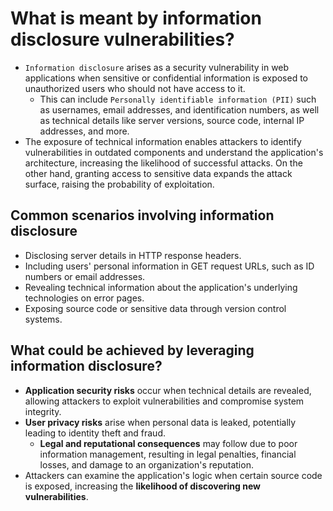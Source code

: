 # What is meant by information disclosure vulnerabilities?

* `Information disclosure` arises as a security vulnerability in web applications when sensitive or confidential information is exposed to unauthorized users who should not have access to it.
  * This can include `Personally identifiable information (PII)` such as usernames, email addresses, and identification numbers, as well as technical details like server versions, source code, internal IP addresses, and more.
* The exposure of technical information enables attackers to identify vulnerabilities in outdated components and understand the application's architecture, increasing the likelihood of successful attacks. On the other hand, granting access to sensitive data expands the attack surface, raising the probability of exploitation.

## Common scenarios involving information disclosure

* Disclosing server details in HTTP response headers.
* Including users' personal information in GET request URLs, such as ID numbers or email addresses.
* Revealing technical information about the application's underlying technologies on error pages.
* Exposing source code or sensitive data through version control systems.

## What could be achieved by leveraging information disclosure?

* **Application security risks** occur when technical details are revealed, allowing attackers to exploit vulnerabilities and compromise system integrity.
* **User privacy risks** arise when personal data is leaked, potentially leading to identity theft and fraud.
  * **Legal and reputational consequences** may follow due to poor information management, resulting in legal penalties, financial losses, and damage to an organization's reputation.
* Attackers can examine the application's logic when certain source code is exposed, increasing the **likelihood of discovering new vulnerabilities**.
